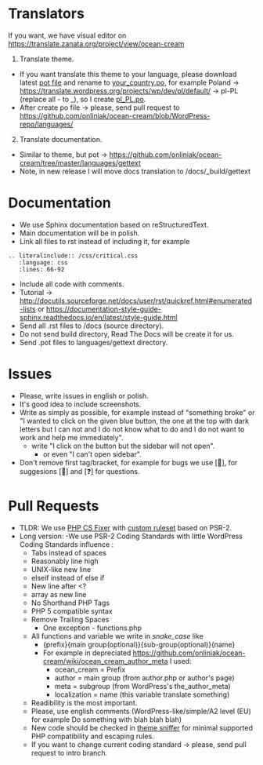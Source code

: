 # Translators
If you want, we have visual editor on https://translate.zanata.org/project/view/ocean-cream
1. Translate theme.
- If you want translate this theme to your language, please download latest [pot file](https://github.com/onliniak/ocean-cream/blob/master/languages/ocean-cream.pot) and rename to [your_country.po](https://translate.wordpress.org/projects/wp/dev/), for example Poland → https://translate.wordpress.org/projects/wp/dev/pl/default/ → pl-PL (replace all - to _), so I create [pl_PL.po](https://github.com/onliniak/ocean-cream/blob/master/languages/pl_PL.po).
- After create po file → please, send pull request to https://github.com/onliniak/ocean-cream/blob/WordPress-repo/languages/
2. Translate documentation. 
- Similar to theme, but pot → https://github.com/onliniak/ocean-cream/tree/master/languages/gettext
- Note, in new release I will move docs translation to /docs/_build/gettext
# Documentation
- We use Sphinx documentation based on reStructuredText.
- Main documentation will be in polish.
- Link all files to rst instead of including it, for example 
```
.. literalinclude:: /css/critical.css
   :language: css
   :lines: 66-92
```
- Include all code with comments. 
- Tutorial → http://docutils.sourceforge.net/docs/user/rst/quickref.html#enumerated-lists or https://documentation-style-guide-sphinx.readthedocs.io/en/latest/style-guide.html
- Send all .rst files to /docs (source directory).
- Do not send build directory, Read The Docs will be create it for us.
- Send .pot files to languages/gettext directory. 
# Issues
- Please, write issues in english or polish.
- It's good idea to include screenshots.
- Write as simply as possible, for example instead of "something broke" or "I wanted to click on the given blue button, the one at the top with dark letters but I can not and I do not know what to do and I do not want to work and help me immediately".
  - write "I click on the button but the sidebar will not open".
    - or even "I can't open sidebar".
- Don't remove first tag/bracket, for example for bugs we use [🐛], for suggesions [🤔] and [❓] for questions. 
# Pull Requests
- TLDR: We use [PHP CS Fixer](https://github.com/FriendsOfPHP/PHP-CS-Fixer) with [custom ruleset](https://github.com/onliniak/ocean-cream/blob/intro/ruleset.xml) based on PSR-2.
- Long version:
-We use PSR-2 Coding Standards with little WordPress Coding Standards influence :
  - Tabs instead of spaces
  - Reasonably line high
  - UNIX-like new line
  - elseif instead of else if 
  - New line after <?
  - array as new line
  - No Shorthand PHP Tags
  - PHP 5 compatible syntax
  - Remove Trailing Spaces
    - One exception - functions.php
  - All functions and variable we write in *snake_case* like
    - {prefix}{main group(optional)}{sub-group(optional)}{name}
    - For example in depreciated https://github.com/onliniak/ocean-cream/wiki/ocean_cream_author_meta I used:
      - ocean_cream = Prefix
      - author = main group (from author.php or author's page)
      - meta = subgroup (from WordPress's the_author_meta)
      - localization = name (this variable translate something)
  - Readibility is the most important.
  - Please, use english comments (WordPress-like/simple/A2 level (EU) for example Do something with blah blah blah)
  - New code should be checked in [theme sniffer](https://github.com/WPTRT/theme-sniffer) for minimal supported PHP compatibility and escaping rules.
  - If you want to change current coding standard → please, send pull request to intro branch. 
